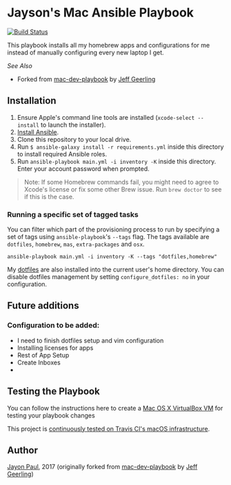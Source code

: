 # Jayson's Mac Ansible Playbook

[![Build Status](https://travis-ci.org/jayson/jayson-mac-ansible.svg?branch=master)](https://travis-ci.org/jayson/jayson-mac-ansible)

This playbook installs all my homebrew apps and configurations for me instead
of manually configuring every new laptop I get.

*See Also*
  - Forked from [mac-dev-playbook](https://github.com/geerlingguy/mac-dev-playbook) by [Jeff Geerling](http://www.jeffgeerling.com/)

## Installation

  1. Ensure Apple's command line tools are installed (`xcode-select --install` to launch the installer).
  2. [Install Ansible](http://docs.ansible.com/intro_installation.html).
  3. Clone this repository to your local drive.
  4. Run `$ ansible-galaxy install -r requirements.yml` inside this directory to install required Ansible roles.
  5. Run `ansible-playbook main.yml -i inventory -K` inside this directory. Enter your account password when prompted.

> Note: If some Homebrew commands fail, you might need to agree to Xcode's license or fix some other Brew issue. Run `brew doctor` to see if this is the case.

### Running a specific set of tagged tasks

You can filter which part of the provisioning process to run by specifying a set of tags using `ansible-playbook`'s `--tags` flag. The tags available are `dotfiles`, `homebrew`, `mas`, `extra-packages` and `osx`.

    ansible-playbook main.yml -i inventory -K --tags "dotfiles,homebrew"

My [dotfiles](https://github.com/jayson/dotfiles) are also installed into the current user's home directory. You can disable dotfiles management by setting `configure_dotfiles: no` in your configuration.

## Future additions

### Configuration to be added:

  - I need to finish dotfiles setup and vim configuration
  - Installing licenses for apps
  - Rest of App Setup
  - Create Inboxes
  - 

## Testing the Playbook

  You can follow the instructions here to create a [Mac OS X VirtualBox VM](https://github.com/geerlingguy/mac-osx-virtualbox-vm) for testing your playbook changes

This project is [continuously tested on Travis CI's macOS infrastructure](https://travis-ci.org/jayson/jayson-mac-ansible).

## Author

  [Jayon Paul](http://www.jaysonmpaul.com/), 2017 (originally forked from [mac-dev-playbook](https://github.com/geerlingguy/mac-dev-playbook) by [Jeff Geerling](http://www.jeffgeerling.com/))
